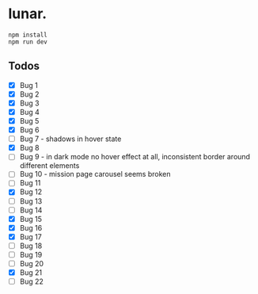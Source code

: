 # lunar.

```
npm install
npm run dev
```



## Todos

- [x] Bug 1
- [x] Bug 2
- [x] Bug 3
- [x] Bug 4
- [x] Bug 5
- [x] Bug 6
- [ ] Bug 7 - shadows in hover state
- [x] Bug 8
- [ ] Bug 9 - in dark mode no hover effect at all, inconsistent border around different elements
- [ ] Bug 10 - mission page carousel seems broken
- [ ] Bug 11
- [x] Bug 12
- [ ] Bug 13
- [ ] Bug 14
- [x] Bug 15
- [x] Bug 16
- [x] Bug 17
- [ ] Bug 18
- [ ] Bug 19
- [ ] Bug 20
- [x] Bug 21
- [ ] Bug 22

